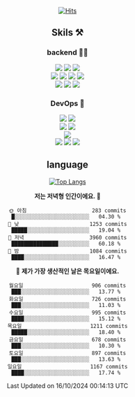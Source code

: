 <div align="center">

[![Hits](https://hits.seeyoufarm.com/api/count/incr/badge.svg?url=https%3A%2F%2Fgithub.com%2Fzxcv9203%2Fhit-counter&count_bg=%23FF7272&title_bg=%23324C2E&icon=codeigniter.svg&icon_color=%23DD5B5B&title=%EB%B0%A9%EB%AC%B8%EC%9E%90&edge_flat=false)](https://hits.seeyoufarm.com)
  
## Skils ⚒️

### backend 🧑‍💻
  
<img src="https://img.shields.io/badge/Java-FF6600?style=flat-square&logo=buymeacoffee&logoColor=white"/>
<img src="https://img.shields.io/badge/Go-0099FF?style=flat-square&logo=go&logoColor=white"/>
<img src="https://img.shields.io/badge/Kotlin-7F52FF?style=flat-square&logo=kotlin&logoColor=white"/>
  
  
<br />
  
<img src="https://img.shields.io/badge/Spring-339933?style=flat-square&logo=Spring&logoColor=white"/>
<img src="https://img.shields.io/badge/Spring Boot-339933?style=flat-square&logo=Spring Boot&logoColor=white"/>
<img src="https://img.shields.io/badge/Spring Security-339933?style=flat-square&logo=Spring Security&logoColor=white"/>
  
<img src="https://img.shields.io/badge/Spring Data JPA-339933?style=flat-square&logo=Hibernate&logoColor=white"/>

<br />
  
  <img src="https://img.shields.io/badge/mysql-0099FF?style=flat-square&logo=mysql&logoColor=white"/>
  <img src="https://img.shields.io/badge/mariadb-0099FF?style=flat-square&logo=mariadb&logoColor=white"/>
  <img src="https://img.shields.io/badge/mongoDB-47A248?style=flat-square&logo=mongodb&logoColor=white"/>
  
  
### DevOps 🚀
  
  <img src="https://img.shields.io/badge/docker-2496ED?style=flat-square&logo=docker&logoColor=white"/>
  <img src="https://img.shields.io/badge/kubernetes-326CE5?style=flat-square&logo=kubernetes&logoColor=white"/>
  
  <br />
  
  <img src="https://img.shields.io/badge/Github Actions-2088FF?style=flat-square&logo=githubactions&logoColor=white"/>
  <img src="https://img.shields.io/badge/Jenkins-D24939?style=flat-square&logo=jenkins&logoColor=white"/>
  
  
  <br />
  <img src="https://img.shields.io/badge/terraform-7B42BC?style=flat-square&logo=terraform&logoColor=white"/>
  
  <br />
  <img src="https://img.shields.io/badge/Amazon AWS-232F3E?style=flat-square&logo=Amazon AWS&logoColor=white"/>

  <img src="https://img.shields.io/badge/GCP-4285F4?style=flat-square&logo=googlecloud&logoColor=white"/>
  <img src="https://img.shields.io/badge/NCP-03C75A?style=flat-square&logo=naver&logoColor=white"/>
  
  
## language

[![Top Langs](https://github-readme-stats.vercel.app/api/top-langs/?username=zxcv9203&hide=html&exclude_repo=zxcv9203.github.io,golB&theme=grate-gatsby)](https://github.com/zxcv9203/github-readme-stats)
  
<!--START_SECTION:waka-->
**저는 저녁형 인간이에요. 🦉** 

```text
🌞 아침                     283 commits         █░░░░░░░░░░░░░░░░░░░░░░░░   04.30 % 
🌆 낮　                     1253 commits        █████░░░░░░░░░░░░░░░░░░░░   19.04 % 
🌃 저녁                     3960 commits        ███████████████░░░░░░░░░░   60.18 % 
🌙 밤　                     1084 commits        ████░░░░░░░░░░░░░░░░░░░░░   16.47 % 
```
📅 **제가 가장 생산적인 날은 목요일이에요.** 

```text
월요일                      906 commits         ███░░░░░░░░░░░░░░░░░░░░░░   13.77 % 
화요일                      726 commits         ███░░░░░░░░░░░░░░░░░░░░░░   11.03 % 
수요일                      995 commits         ████░░░░░░░░░░░░░░░░░░░░░   15.12 % 
목요일                      1211 commits        █████░░░░░░░░░░░░░░░░░░░░   18.40 % 
금요일                      678 commits         ███░░░░░░░░░░░░░░░░░░░░░░   10.30 % 
토요일                      897 commits         ███░░░░░░░░░░░░░░░░░░░░░░   13.63 % 
일요일                      1167 commits        ████░░░░░░░░░░░░░░░░░░░░░   17.74 % 
```



 Last Updated on 16/10/2024 00:14:13 UTC
<!--END_SECTION:waka-->
  
</div>

